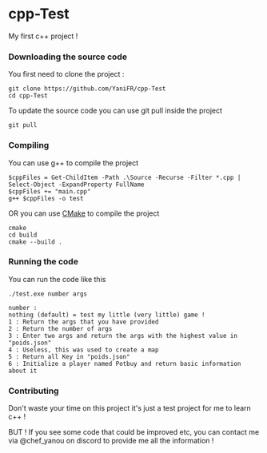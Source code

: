 # cpp-Test

My first c++ project !

### Downloading the source code

You first need to clone the project :

```shell
git clone https://github.com/YaniFR/cpp-Test
cd cpp-Test
``` 
To update the source code you can use git pull inside the project

```shell
git pull
```

### Compiling

You can use g++ to compile the project

```shell
$cppFiles = Get-ChildItem -Path .\Source -Recurse -Filter *.cpp | Select-Object -ExpandProperty FullName
$cppFiles += "main.cpp"
g++ $cppFiles -o test
```
OR you can use [CMake](https://cmake.org/) to compile the project 

```shell
cmake
cd build
cmake --build .
```

### Running the code

You can run the code like this 

```shell
./test.exe number args

number : 
nothing (default) = test my little (very little) game !
1 : Return the args that you have provided
2 : Return the number of args
3 : Enter two args and return the args with the highest value in "poids.json"
4 : Useless, this was used to create a map
5 : Return all Key in "poids.json"
6 : Initialize a player named Potbuy and return basic information about it
```

### Contributing

Don't waste your time on this project it's just a test project for me to learn c++ ! <br />

BUT ! If you see some code that could be improved etc, you can contact me via @chef_yanou on discord to provide me all the information !
